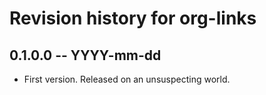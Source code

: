 # Revision history for org-links

## 0.1.0.0 -- YYYY-mm-dd

* First version. Released on an unsuspecting world.
